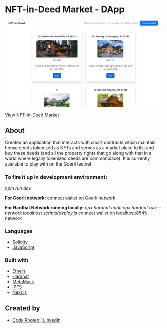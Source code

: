 # NFT-in-Deed Market - DApp


<img src="/src/public/home-pg.png" alt="home page">

<a href="https://nft-in-deed.vercel.app//">View NFT-in-Deed Market</a>

## About

Created an application that interacts with smart contracts which maintain house deeds tokenized as NFTs and serves as a market place to list and buy these deeds (and all the property rights that go along with that in a world where legally tokenized deeds are commonplace). It is currently available to play with on the Goerli testnet.

### To fire it up in development environment:

*npm run dev*

**For Goerli network:**
connect wallet on Goerli network

**For Hardhat Network running locally:**
*npx hardhat node*
*npx hardhat run --network localhost scripts/deploy.js*
connect wallet on localhost:8545 network

### Languages

- [Solidity](https://docs.soliditylang.org/en/v0.8.9/)
- [JavaScript](https://www.javascript.com/)

### Built with

- [Ethers](https://docs.ethers.io/v5/)
- [Hardhat](https://hardhat.org/)
- [MetaMask](https://metamask.io/)
- [IPFS](https://ipfs.io/)
- [Next.js](https://nextjs.org/)

## Created by 

- [Cody Rhoten | LinkedIn](https://www.linkedin.com/in/codyrhoten/)